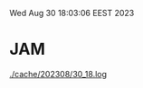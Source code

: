Wed Aug 30 18:03:06 EEST 2023
# JAM
<a href='./cache/202308/30_18.log'>./cache/202308/30_18.log</a>
